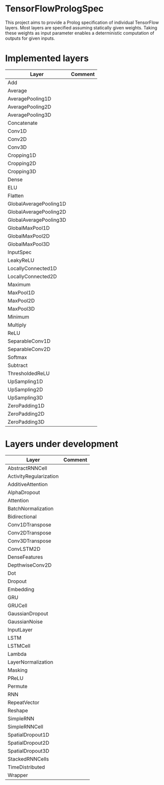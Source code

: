 # TensorFlowPrologSpec
This project aims to provide a Prolog specification of individual TensorFlow layers. Most layers are specified assuming statically given weights. Taking these weights as input parameter enables a deterministic computation of outputs for given inputs.



# Implemented layers

 | Layer | Comment |
 | --- | --- |
 |  Add|   |  
 |  Average|   |   
 |  AveragePooling1D|   |  
 |  AveragePooling2D|   | 
 |  AveragePooling3D|   | 
 |  Concatenate|   |     
 |  Conv1D|   |  
 |  Conv2D|   |  
 |  Conv3D|   |  
 |  Cropping1D|   |
 |  Cropping2D|   |  
 |  Cropping3D|   |    
 |  Dense|   |  
 |  ELU|   |  
 |  Flatten|   | 
 |  GlobalAveragePooling1D|   |  
 |  GlobalAveragePooling2D|   |  
 |  GlobalAveragePooling3D|   |  
 |  GlobalMaxPool1D|   |  
 |  GlobalMaxPool2D|   |  
 |  GlobalMaxPool3D|   |   
 |  InputSpec|   | 
 |  LeakyReLU|   |  
 |  LocallyConnected1D|   |  
 |  LocallyConnected2D|   |  
 |  Maximum|   |  
 |  MaxPool1D|   |  
 |  MaxPool2D|   |  
 |  MaxPool3D|   |   
 |  Minimum|   |  
 |  Multiply|   |   
 |  ReLU|   |  
 |  SeparableConv1D|   |  
 |  SeparableConv2D|   | 
 |  Softmax|   |  
 |  Subtract|   | 
 |  ThresholdedReLU|   | 
 |  UpSampling1D|   |  
 |  UpSampling2D|   |  
 |  UpSampling3D|   |  
 |  ZeroPadding1D|   |  
 |  ZeroPadding2D|   |  
 |  ZeroPadding3D|   | 


# Layers under development
 | Layer | Comment |
 | --- | --- |
 |  AbstractRNNCell|   |  
 |  ActivityRegularization|   |  
 |  AdditiveAttention|   |  
 |  AlphaDropout|   |  
 |  Attention|   |    
 |  BatchNormalization|   |  
 |  Bidirectional|   |  
 |  Conv1DTranspose|   |  
 |  Conv2DTranspose|   |  
 |  Conv3DTranspose|   |  
 |  ConvLSTM2D|   |  
 |  DenseFeatures|   |  
 |  DepthwiseConv2D|   |  
 |  Dot|   |  
 |  Dropout|   | 
 |  Embedding|   |   
 |  GRU|   |  
 |  GRUCell|   |  
 |  GaussianDropout|   |  
 |  GaussianNoise|   |  
 |  InputLayer|   |   
 |  LSTM|   |  
 |  LSTMCell|   |  
 |  Lambda|   |   
 |  LayerNormalization|   |    
 |  Masking|   |  
 |  PReLU|   |  
 |  Permute|   |  
 |  RNN|   |  
 |  RepeatVector|   |  
 |  Reshape|   |   
 |  SimpleRNN|   |  
 |  SimpleRNNCell|   |  
 |  SpatialDropout1D|   |  
 |  SpatialDropout2D|   |  
 |  SpatialDropout3D|   |  
 |  StackedRNNCells|   |   
 |  TimeDistributed|   |  
 |  Wrapper|   |   
